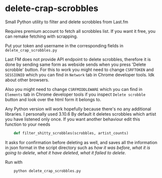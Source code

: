 # delete-crap-scrobbles
Small Python utility to filter and delete scrobbles from Last.fm

Requires premium account to fetch all scrobbles list. If you want it free, you can remake fetching with scrapping.

Put your token and username in the corresponding fields in `delete_crap_scrobbles.py`

Last FM does not provide API endpoint to delete scrobbles, therefore it is done by sending same form as webside sends when you press 'Delete scrobble' button. For this to work you might need to change `CSRFTOKEN` and `SESSIONID` which you can find in `Network` tab in Chrome developer tools. Idk about other browsers.

Also you might need to change `CSRFMIDDLEWARE` which you can find in `Elements` tab in Chrome developer tools if you inspect `Delete scrobble` button and look over the html form it belongs to.

Any Python version will work hopefully because there's no any additional libraries. I personally used 3.10.6
By default it deletes scrobbles which artist you have listened only once.
If you want another behaviour edit this function to your needs
```python
	def filter_shitty_scrobbles(scrobbles, artist_counts)
```
It asks for confirmation before deleting as well, and saves all the information in json format in the script directory such as *how it was before*, *what it is going to delete*, *what it have deleted*, *what it failed to delete*.

Run with
```python
	python delete_crap_scrobbles.py 
```